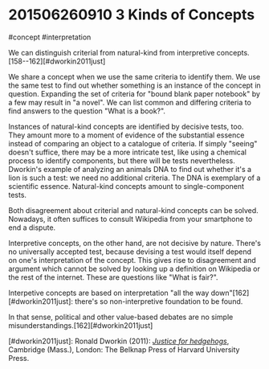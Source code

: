 # 201506260910 3 Kinds of Concepts
#concept #interpretation

We can distinguish criterial from natural-kind from interpretive concepts.[158--162][#dworkin2011just]

We share a concept when we use the same criteria to identify them. We use the same test to find out whether something is an instance of the concept in question. Expanding the set of criteria for "bound blank paper notebook" by a few may result in "a novel". We can list common and differing criteria to find answers to the question "What is a book?".

Instances of natural-kind concepts are identified by decisive tests, too. They amount more to a moment of evidence of the substantial essence instead of comparing an object to a catalogue of criteria. If simply "seeing" doesn't suffice, there may be a more intricate test, like using a chemical process to identify components, but there will be tests nevertheless. Dworkin's example of analyzing an animals DNA to find out whether it's a lion is such a test: we need no additional criteria. The DNA is exemplary of a scientific essence. Natural-kind concepts amount to single-component tests.

Both disagreement about criterial and natural-kind concepts can be solved. Nowadays, it often suffices to consult Wikipedia from your smartphone to end a dispute.

Interpretive concepts, on the other hand, are not decisive by nature. There's no universally accepted test, because devising a test would itself depend on one's interpretation of the concept. This gives rise to disagreement and argument which cannot be solved by looking up a definition on Wikipedia or the rest of the internet. These are questions like "What is fair?".

Interpetive concepts are based on interpretation "all the way down"[162][#dworkin2011just]: there's so non-interpretive foundation to be found.

In that sense, political and other value-based debates are no simple misunderstandings.[162][#dworkin2011just]

[#dworkin2011just]: Ronald Dworkin (2011): _[Justice for hedgehogs](x-bdsk://dworkin2011just)_, Cambridge (Mass.), London: The Belknap Press of Harvard University Press.
